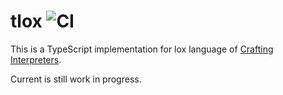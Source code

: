 # tlox ![CI](https://github.com/ishihirake/tlox/actions/workflows/ci.yml/badge.svg)

This is a TypeScript implementation for lox language of [Crafting Interpreters](https://github.com/munificent/craftinginterpreters).

Current is still work in progress.
